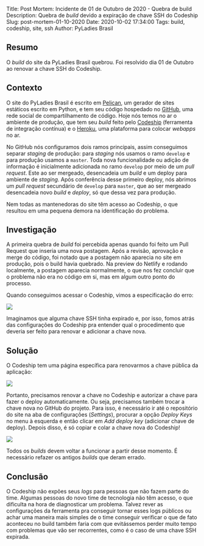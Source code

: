 Title: Post Mortem: Incidente de 01 de Outubro de 2020 - Quebra de build
Description: Quebra de _build_ devido a expiração de chave SSH do Codeship
Slug: post-mortem-01-10-2020
Date: 2020-10-02 17:34:00
Tags: build, codeship, site, ssh
Author: PyLadies Brasil 

## Resumo
O _build_ do site da PyLadies Brasil quebrou. Foi resolvido dia 01 de Outubro ao renovar a chave SSH do Codeship. 

## Contexto
O site do PyLadies Brasil é escrito em [Pelican](https://blog.getpelican.com/), um gerador de sites estáticos escrito em Python, e tem seu código hospedado no [GitHub](https://github.com/pyladies-brazil/br-pyladies-pelican), uma rede social de compartilhamento de código. Hoje nós temos no ar o ambiente de produção, que tem seu _build_ feito pelo [Codeship](https://codeship.com/) (ferramenta de integração contínua) e o [Heroku](http://heroku.com/), uma plataforma para colocar _webapps_ no ar.

No GitHub nós configuramos dois ramos principais, assim conseguimos separar _staging_ de produção: para _staging_ nós usamos o ramo `develop` e para produção usamos a `master`. Toda nova funcionalidade ou adição de informação é inicialmente adicionada no ramo `develop` por meio de um _pull request_. Este ao ser mergeado, desencadeia um _build_ e um deploy para ambiente de _staging_. Após conferência desse primeiro deploy, nós abrimos um _pull request_ secundário de `develop` para `master`, que ao ser mergeado desencadeia novo _build_ e _deploy_, só que dessa vez para produção.

Nem todas as mantenedoras do site têm acesso ao Codeship, o que resultou em uma pequena demora na identificação do problema. 

## Investigação
A primeira quebra de _build_ foi percebida apenas quando foi feito um Pull Request que inseria uma nova postagem. Após a revisão, aprovação e merge do código, foi
notado que a postagem não aparecia no site em produção, pois o build havia quebrado. Na preview do Netlify e rodando localmente, a postagem aparecia normalmente, o 
que nos fez concluir que o problema não era no código em si, mas em algum outro ponto do processo.

Quando conseguimos acessar o Codeship, vimos a especificação do erro:

<img src="/images/post-mortem-01-out-falha-codeship.png">

Imaginamos que alguma chave SSH tinha expirado e, por isso, fomos atrás das configurações do Codeship pra entender qual o procedimento que deveria ser feito
para renovar e adicionar a chave nova.

## Solução
O Codeship tem uma página específica para renovarmos a chave pública da aplicação:

<img src="/images/post-mortem-01-out-config-codeship.png">

Portanto, precisamos renovar a chave no Codeship e autorizar a chave para fazer o deploy automaticamente. Ou seja, precisamos também trocar a chave nova no
GitHub do projeto. Para isso, é necessário ir até o repositório do site na aba de configurações (_Settings_), procurar a opção _Deploy Keys_ no menu à esquerda
e então clicar em _Add deploy key_ (adicionar chave de deploy). Depois disso, é só copiar e colar a chave nova do Codeship!


<img src="/images/post-mortem-01-out-github-add-deploy-key.png">

Todos os _builds_ devem voltar a funcionar a partir desse momento. É necessário refazer os antigos _builds_ que deram errado.

## Conclusão

O Codeship não expões seus _logs_ para pessoas que não fazem parte do time. Algumas pessoas do novo time de tecnologia não têm 
acesso, o que dificulta na hora de diagnosticar um problema. Talvez rever as configurações da ferramenta pra conseguir
tornar esses logs públicos ou achar uma maneira mais simples de o time conseguir verificar o que de fato aconteceu no 
build também faria com que evitássemos perder muito tempo com problemas que vão ser recorrentes, como é o caso de uma chave
SSH expirada.